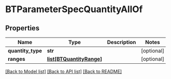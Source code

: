 # BTParameterSpecQuantityAllOf

## Properties
Name | Type | Description | Notes
------------ | ------------- | ------------- | -------------
**quantity_type** | **str** |  | [optional] 
**ranges** | [**list[BTQuantityRange]**](BTQuantityRange.md) |  | [optional] 

[[Back to Model list]](../README.md#documentation-for-models) [[Back to API list]](../README.md#documentation-for-api-endpoints) [[Back to README]](../README.md)


